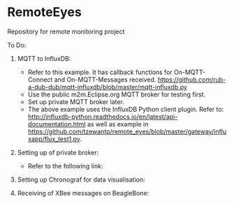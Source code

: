 # RemoteEyes
Repository for remote monitoring project

To Do:

1. MQTT to InfluxDB:
   - Refer to this example. It has callback functions for On-MQTT-Connect and On-MQTT-Messages received.
     https://github.com/rub-a-dub-dub/mqtt-influxdb/blob/master/mqtt-influxdb.py
   - Use the public m2m.Eclipse.org MQTT broker for testing first.
   - Set up private MQTT broker later.     
   - The above example uses the InfluxDB Python client plugin. Refer to:
     http://influxdb-python.readthedocs.io/en/latest/api-documentation.html as well as
     example in https://github.com/tzewantp/remote_eyes/blob/master/gateway/influxapp/flux_test1.py.

2. Setting up of private broker:
   - Refer to the following link:
   
3. Setting up Chronograf for data visualisation:

4. Receiving of XBee messages on BeagleBone:
